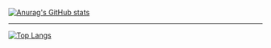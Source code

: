 [![Anurag's GitHub stats](https://github-readme-stats.vercel.app/api?username=dengshenkk&show_icons=true&theme=vue)](https://github.com/dengshenkk/readme)

---

[![Top Langs](https://github-readme-stats.vercel.app/api/top-langs/?username=dengshenkk)](https://github.com/dengshenkk/readme)

